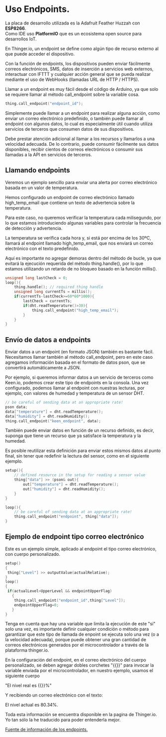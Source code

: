 # Uso Endpoints.

La placa de desarrollo utilizada es la Adafruit Feather Huzzah con **ESP8266**.  
Como IDE uso **PlatformIO** que es un ecosistema open source para desarrollos IoT. 

En Thinger.io, un endpoint se define como algún tipo de recurso externo al que puede acceder el dispositivo.

Con la función de endpoints, los dispositivos pueden enviar fácilmente correos electrónicos, SMS, datos de inserción a servicios web externos, interactuar con IFTTT y cualquier acción general que se pueda realizar mediante el uso de WebHooks (llamadas URL de HTTP / HTTPS).

Llamar a un endpoint es muy fácil desde el código de Arduino, ya que solo se requiere llamar al método call_endpoint sobre la variable cosa.

```c
thing.call_endpoint("endpoint_id");
```

Simplemente puede llamar a un endpoint para realizar alguna acción, como enviar un correo electrónico predefinido, o también puede llamar al endpoint con algunos datos, lo cual es especialmente útil cuando utiliza servicios de terceros que consumen datos de sus dispositivos.

Debe prestar atención adicional al llamar a los recursos y llamarlos a una velocidad adecuada. De lo contrario, puede consumir fácilmente sus datos disponibles, recibir cientos de correos electrónicos o consumir sus llamadas a la API en servicios de terceros.


## Llamando endpoints

Veremos un ejemplo sencillo para enviar una alerta por correo electrónico basada en un valor de temperatura. 

Hemos configurado un endpoint de correo electrónico llamado high_temp_email que contiene un texto de advertencia sobre la temperatura. 

Para este caso, no queremos verificar la temperatura cada milisegundo, por lo que estamos introduciendo algunas variables para controlar la frecuencia de detección y advertencia. 

La temperatura se verifica cada hora y, si está por encima de los 30ºC, llamará al endpoint llamado high_temp_email, que nos enviará un correo electrónico con el texto predefinido. 

Aquí es importante no agregar demoras dentro del método de bucle, ya que evitará la ejecución requerida del método thing.handle(), por lo que estamos utilizando un retardo de no bloqueo basado en la función millis().


```c
unsigned long lastCheck = 0;
loop(){
    thing.handle(); // required thing handle
    unsigned long currentTs = millis();
    if(currentTs-lastCheck>=60*60*1000){
        lastCheck = currentTs;
        if(dht.readTemperature()>30){
            thing.call_endpoint("high_temp_email");
        }
    }
}
```

## Envío de datos a endpoints

Enviar datos a un endpoint (en formato JSON) también es bastante fácil. Necesitamos llamar también al método call_endpoint, pero en este caso agregamos información basada en el formato de datos pson, que se convertirá automáticamente a JSON. 

Por ejemplo, si queremos informar datos a un servicio de terceros como Keen.io, podemos crear este tipo de endpoints en la consola. Una vez configurado, podemos llamar al endpoint con nuestras lecturas, por ejemplo, con valores de humedad y temperatura de un sensor DHT.


```c
// be careful of sending data at an appropriate rate!
pson data;
data["temperature"] = dht.readTemperature();
data["humidity"] = dht.readHumidity();
thing.call_endpoint("keen_endpoint", data);
```
También puede enviar datos en función de un recurso definido, es decir, suponga que tiene un recurso que ya satisface la temperatura y la humedad. 

Es posible reutilizar esta definición para enviar estos mismos datos al punto final, sin tener que redefinir la lectura del sensor, como en el siguiente ejemplo.


```c
setup(){
    // defined resource in the setup for reading a sensor value
    thing["data"] >> (pson& out){
        out["temperature"] = dht.readTemperature();
        out["humidity"] = dht.readHumidity();
    }
}

loop(){
    // be careful of sending data at an appropriate rate!
    thing.call_endpoint("endpoint", thing["data"]);
}
```


## Ejemplo de endpoint tipo correo electrónico 


Este es un ejemplo simple, aplicado al endpoint el tipo correo electrónico, con cuerpo personalizado.

```c
setup()
{
 thing["Level"] >> outputValue(actualRelative);
}
loop()
{
 if(actualLevel>UpperLevel && endpointUpperFlag)
   {
    thing.call_endpoint("endpoint_id",thing["Level"]);
    endpointUpperFlag=0;
   }
}
```

Tenga en cuenta que hay una variable que limita la ejecución de este "si" solo una vez, es importante definir cualquier condición o método para garantizar que este tipo de llamada de enpoint se ejecuta solo una vez (o a la velocidad adecuada), porque puede obtener una gran cantidad de correos electrónicos generados por el microcontrolador a través de la plataforma thinger.io.

En la configuración del endpoint, en el correo electrónico del cuerpo personalizado, se deben agregar dobles corchetes "{{}}" para invocar la variable enviada por el microcontrolador, en nuestro ejemplo, usamos el siguiente cuerpo

"El nivel real es {{}}%"

Y recibiendo un correo electrónico con el texto:

El nivel actual es 80.34%.


Toda esta información se encuentra disponible en la pagina de Thinger.io. Yo tan sólo la he traducido para poder entenderla mejor.

[Fuente de información de los endpoints.](http://docs.thinger.io/arduino/#coding-using-endpoints)

